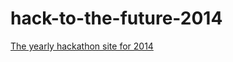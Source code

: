 hack-to-the-future-2014
=======================

<a href="/pages/shayden/hack-to-the-future-2014/">The yearly hackathon site for 2014</a>
